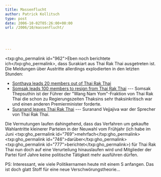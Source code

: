 ```yaml
---
title: Massenflucht
author: Patrick Kollitsch
type: post
date: 2006-10-02T05:26:00+00:00
url: /2006/10/massenflucht/




---
```

<txp:gho_permalink id="962">Eben noch berichtete ich</txp:gho_permalink>, dass Surakiart aus Thai Rak Thai ausgetreten ist. Die Meldungen &uuml;ber Austritte allerdings explodierten in den letzten Stunden:

  * [Sonthaya leads 20 members out of Thai Rak Thai][1]
  * [Somsak leads 100 members to resign from Thai Rak Thai][2] --- Somsak Thepsuthin ist der F&uuml;hrer der "Wang Nam Yom"-Fraktion von Thai Rak Thai die schon zu Regierungszeiten Thaksins sehr thaksinkritisch war und einen anderen Premierminister forderte. 
  * [Suranand leaves Thai Rak Thai][3] --- Suranand Vejjajiva war der Sprecher von Thai Rak Thai.

Die Vermutungen laufen dahingehend, dass das Verfahren um gekaufte Wahlantritte kleinerer Parteien in der Neuwahl vom Fr&uuml;hjahr (ich habe im Juni <txp:gho_permalink id="769">mehrfach</txp:gho_permalink> <txp:gho_permalink id="746">dar&uuml;ber</txp:gho_permalink> <txp:gho_permalink id="777">berichtet</txp:gho_permalink>) f&uuml;r Thai Rak Thai nun doch auf eine Verurteilung hinauslaufen wird und Mitglieder der Partei f&uuml;nf Jahre keine politische T&auml;tigkeit mehr ausf&uuml;hren d&uuml;rfen.

PS: Interessant, wie viele Politikernamen heute mit einem S anfangen. Das ist doch glatt Stoff f&uuml;r eine neue Verschw&ouml;rungstheorie...

 [1]: http://www.nationmultimedia.com/breakingnews/read.php?newsid=30015188
 [2]: http://www.nationmultimedia.com/breakingnews/read.php?newsid=30015187
 [3]: http://www.nationmultimedia.com/breakingnews/read.php?newsid=30015185